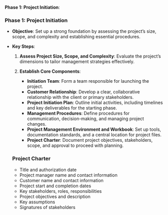 **Phase 1: Project Initiation**:

### Phase 1: Project Initiation
- **Objective**: Set up a strong foundation by assessing the project’s size, scope, and complexity and establishing essential procedures.

- **Key Steps**:
  1. **Assess Project Size, Scope, and Complexity**: Evaluate the project’s dimensions to tailor management strategies effectively.
  
  2. **Establish Core Components**:
     - **Initiation Team**: Form a team responsible for launching the project.
     - **Customer Relationship**: Develop a clear, collaborative relationship with the client or primary stakeholders.
     - **Project Initiation Plan**: Outline initial activities, including timelines and key deliverables for the starting phase.
     - **Management Procedures**: Define procedures for communication, decision-making, and managing project changes.
     - **Project Management Environment and Workbook**: Set up tools, documentation standards, and a central location for project files.
     - **Project Charter**: Document project objectives, stakeholders, scope, and approval to proceed with planning.
    ### Project Charter 
     - Title and authorization date
     - Project manager name and contact information
     - Customer name and contact information
     - Project start and completion dates
     - Key stakeholders, roles, responsibilities
     - Project objectives and description
     - Key assumptions
     - Signatures of stakeholders


